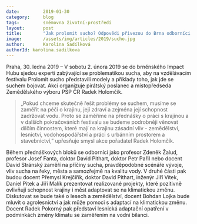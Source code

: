 ```yaml
---
date:         2019-01-30
category:     blog
tags:         sněmovna životní-prostředí
layout:       post
title:        "Jak prolomit sucho? Odpovědi přivezou do Brna odborníci z celé ČR"
image:        /assets/img/articles/2019/sucho.jpg 
author:       Karolína Sadílková
authorId: karolina.sadilkova
---
```


Praha, 30. ledna 2019 – V sobotu 2. února 2019 se do brněnského Impact Hubu sjedou experti zabývající se problematikou sucha, aby na vzdělávacím festivalu Prolomit sucho představili modely a příklady toho, jak jde se suchem bojovat. Akci organizuje pirátský poslanec a místopředseda Zemědělského výboru PSP ČR Radek Holomčík.

> „Pokud chceme skutečně řešit problémy se suchem, musíme se zaměřit na péči o krajinu, její zdraví a zejména její schopnost zadržovat vodu. Proto se zaměříme na přednášky o práci s krajinou a v dalších pokračováních festivalu se budeme podrobněji věnovat dílčím činnostem, které mají na krajinu zásadní vliv - zemědělství, lesnictví, vodohospodářství a práci s urbánním prostorem a stavebnictví,” upřesňuje smysl akce pořadatel Radek Holomčík.

Během přednáškových bloků se odborníci jako profesor Zdeněk Žalud, profesor Josef Fanta, doktor David Pithart, doktor Petr Pařil nebo docent David Stránský zaměří na příčiny sucha, pravděpodobné scénáře vývoje, vliv sucha na řeky, města a samozřejmě na kvalitu vody. V druhé části pak budou docent Přemysl Krejčiřík, doktor David Pithart, inženýr Jiří Vítek, Daniel Pitek a Jiří Malík prezentovat realizované projekty, které pozitivně ovlivňují schopnost krajiny i měst adaptovat se na klimatickou změnu. Diskutovat se bude také o lesech a zemědělství, docent Bohdan Lojka bude mluvit o agrolesnictví a jak může pomoci s adaptací na klimatickou změnu. Docent Radek Pokorný pak představí lesnická adaptační opatření v podmínkách změny klimatu se zaměřením na vodní bilanci. 
